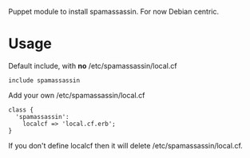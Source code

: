 Puppet module to install spamassassin.  For now Debian centric.

Usage
=====

Default include, with **no** /etc/spamassassin/local.cf

    include spamassassin

Add your own /etc/spamassassin/local.cf

    class {
      'spamassassin':
        localcf => 'local.cf.erb';
    }

If you don't define localcf then it will delete /etc/spamassassin/local.cf.
